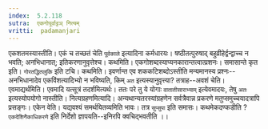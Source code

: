 ```yaml
---
index:  5.2.118
sutra:  एकगोपूर्वाट्टञ् नित्यम्
vritti:  padamanjari
---
```


एकशतमस्यास्तीति। एकं च तच्छतं चेति `पूर्वकाले` इत्यादिना कर्मधारयः। षष्ठीतत्पुरुषाद् बहुव्रीहेर्द्वन्द्वाच्च न भवति; अनभिधानात्; इतिकरणानुवृत्तेश्च।
	कथमिति। एकगोशब्दस्याप्यनकारान्तत्वात्प्रशनः। समासान्ते कृत इति। `गोरतद्धितलुकि` इति टचि। कथमिति। इवर्णान्त एव शककटिशब्दोऽस्तीति मन्यमानस्य प्रश्नः--अनभिधानादेव एकविंशत्यादिभ्यो न भविष्यति, किम् `अत` इत्यस्यानुवृत्त्या? तत्राह--अवशं चेति। एवमाद्यर्थमिति। एवमादि यत्सूत्रं तदर्शमित्यर्थः। ततः परे तु ये योगाः `वातातीसाराभ्याम्` इत्येवमादयः, तेषु `अतः` इत्यस्योपयोगो नास्तीति।
	नित्यग्रहणमित्यादि। अन्यथान्यतरस्यांग्रहणेन सर्वत्रैवान्न प्रकरणे मतुप्समुच्चयादत्रापि प्रसङ्गः। एकेन वेति। यद्यवश्यं समर्थयितव्यमिति भावः। तत्र `सुप्सुपा` इति समासः। कथमेकदण्कडीति ? `एकदेशिनैकाधिकरणे` इति निर्देशो ज्ञापयति--इनिरपि क्वचिद्भवतीति ।। 

